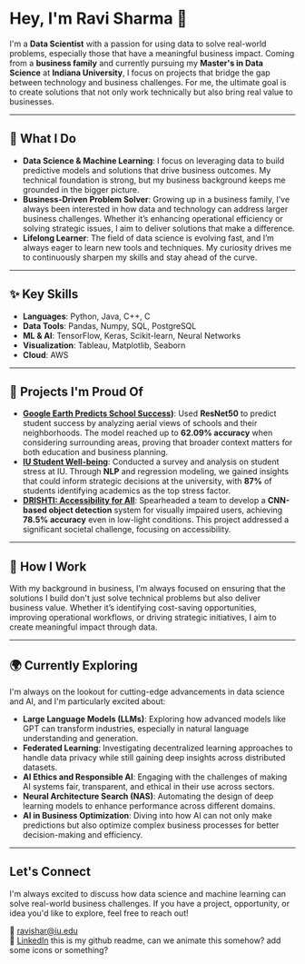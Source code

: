# Hey, I'm Ravi Sharma 👋

I'm a **Data Scientist** with a passion for using data to solve real-world problems, especially those that have a meaningful business impact. Coming from a **business family** and currently pursuing my **Master's in Data Science** at **Indiana University**, I focus on projects that bridge the gap between technology and business challenges. For me, the ultimate goal is to create solutions that not only work technically but also bring real value to businesses.

---

## 🚀 What I Do

- **Data Science & Machine Learning**: I focus on leveraging data to build predictive models and solutions that drive business outcomes. My technical foundation is strong, but my business background keeps me grounded in the bigger picture.
- **Business-Driven Problem Solver**: Growing up in a business family, I’ve always been interested in how data and technology can address larger business challenges. Whether it’s enhancing operational efficiency or solving strategic issues, I aim to deliver solutions that make a difference.
- **Lifelong Learner**: The field of data science is evolving fast, and I’m always eager to learn new tools and techniques. My curiosity drives me to continuously sharpen my skills and stay ahead of the curve.

---

## ✨ Key Skills

- **Languages**: Python, Java, C++, C  
- **Data Tools**: Pandas, Numpy, SQL, PostgreSQL  
- **ML & AI**: TensorFlow, Keras, Scikit-learn, Neural Networks  
- **Visualization**: Tableau, Matplotlib, Seaborn  
- **Cloud**: AWS

---

## 🌟 Projects I'm Proud Of

- **[Google Earth Predicts School Success](https://github.com/zravii/Google-Earth-Predicts-School-Success))**: Used **ResNet50** to predict student success by analyzing aerial views of schools and their neighborhoods. The model reached up to **62.09% accuracy** when considering surrounding areas, proving that broader context matters for both education and business planning.
- **[IU Student Well-being](https://github.com/zravii/EDA)**: Conducted a survey and analysis on student stress at IU. Through **NLP** and regression modeling, we gained insights that could inform strategic decisions at the university, with **87%** of students identifying academics as the top stress factor.
- **[DRISHTI: Accessibility for All](https://github.com/zravii/Computer-Vision)**: Spearheaded a team to develop a **CNN-based object detection** system for visually impaired users, achieving **78.5% accuracy** even in low-light conditions. This project addressed a significant societal challenge, focusing on accessibility.

---

## 🔧 How I Work

With my background in business, I’m always focused on ensuring that the solutions I build don't just solve technical problems but also deliver business value. Whether it’s identifying cost-saving opportunities, improving operational workflows, or driving strategic initiatives, I aim to create meaningful impact through data.

---

## 🌍 Currently Exploring

I'm always on the lookout for cutting-edge advancements in data science and AI, and I'm particularly excited about:

- **Large Language Models (LLMs)**: Exploring how advanced models like GPT can transform industries, especially in natural language understanding and generation.
- **Federated Learning**: Investigating decentralized learning approaches to handle data privacy while still gaining deep insights across distributed datasets.
- **AI Ethics and Responsible AI**: Engaging with the challenges of making AI systems fair, transparent, and ethical in their use across sectors.
- **Neural Architecture Search (NAS)**: Automating the design of deep learning models to enhance performance across different domains.
- **AI in Business Optimization**: Diving into how AI can not only make predictions but also optimize complex business processes for better decision-making and efficiency.

---

## Let's Connect

I'm always excited to discuss how data science and machine learning can solve real-world business challenges. If you have a project, opportunity, or idea you'd like to explore, feel free to reach out!

📧 [ravishar@iu.edu](mailto:ravishar@iu.edu)  
🔗 [LinkedIn](https://linkedin.com/in/ravi-sharma24) this is my github readme, can we animate this somehow? add some icons or something?
